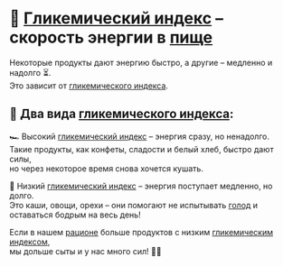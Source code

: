 # 🚗 [Гликемический индекс](glycemic_index.md) – скорость энергии в [пище](food2.md)  

Некоторые продукты дают энергию быстро, а другие – медленно и надолго ⏳.  
Это зависит от [гликемического индекса](glycemic_index.md).  

## 🔹 Два вида [гликемического индекса](glycemic_index.md):  
🏎 Высокий [гликемический индекс](glycemic_index.md) – энергия сразу, но ненадолго.  
Такие продукты, как конфеты, сладости и белый хлеб, быстро дают силы,  
но через некоторое время снова хочется кушать.  

🚜 Низкий [гликемический индекс](glycemic_index.md) – энергия поступает медленно, но долго.  
Это каши, овощи, орехи – они помогают не испытывать [голод](hunger.md) и оставаться бодрым на весь день!  

Если в нашем [рационе](ration.md) больше продуктов с низким [гликемическим индексом](glycemic_index.md),  
мы дольше сыты и у нас много сил! 💪😊  